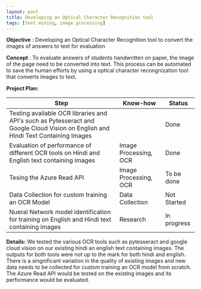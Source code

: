 ```yaml
---
layout: post
title: Developing an Optical Character Recognition tool
tags: [text mining, image processing]
---
```


**Objective** : Developing an Optical Character Recognition tool to convert the images of answers to text for evaluation

**Concept** : To evaluate answers of students handwritten on paper, the image of the page need to be converted into text. This process can be automated to save the human efforts by using a optical character recongnization tool that converts images to text.

**Project Plan:**

| Step | Know-how | Status |
| --- | --- | --- |
| Testing available OCR libraries and API's such as Pytesseract and Google Cloud Vision on English and Hindi Text Containing Images| | Done |
| Evaluation of performance of different OCR tools on Hindi and English text containing images | Image Processing, OCR | Done  |
| Tesing the Azure Read API  | Image Processing, OCR | To be done |
| Data Collection for custom training an OCR Model | Data Collection | Not Started |
| Nueral Network model identification for training on English and Hindi text containing images | Research | In progress |

**Details:**
We tested the various OCR tools such as pytesseract and google cloud vision on our existing hindi an english text containing images. The outputs for both tools were not up to the mark for both hindi and english. There is a singnificant variation in the quality of existing images and new data needs to be collected for custom training an OCR model from scratch. The Azure Read API would be tested on the existing images and its performance would be evaluated. 


